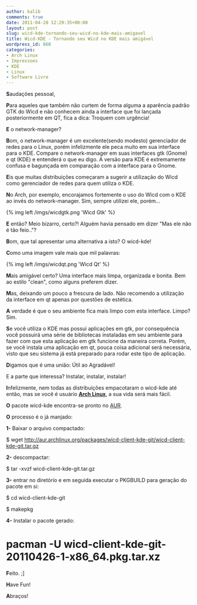 ```yaml
---
author: kalib
comments: true
date: 2011-04-28 12:29:35+00:00
layout: post
slug: wicd-kde-tornando-seu-wicd-no-kde-mais-amigavel
title: Wicd-KDE - Tornando seu Wicd no KDE mais amigável
wordpress_id: 860
categories:
- Arch Linux
- Impressoes
- KDE
- Linux
- Software Livre
---
```


**S**audações pessoal,

**P**ara aqueles que também não curtem de forma alguma a aparência padrão GTK do Wicd e não conhecem ainda a interface que foi lançada posteriormente em QT, fica a dica: Troquem com urgência!

**E** o network-manager?

**B**om, o network-manager é um excelente(sendo modesto) gerenciador de redes para o Linux, porém infelizmente ele peca muito em sua interface para o KDE. Compare o network-manager em suas interfaces gtk (Gnome) e qt (KDE) e entenderá o que eu digo. A versão para KDE é extremamente confusa e bagunçada em comparação com a interface para o Gnome.

**E**is que muitas distribuições começaram a sugerir a utilização do Wicd como gerenciador de redes para quem utiliza o KDE.

**N**o Arch, por exemplo, encorajamos fortemente o uso do Wicd com o KDE ao invés do network-manager. Sim, sempre utilizei ele, porém...


{% img left /imgs/wicdgtk.png 'Wicd Gtk' %}


**E** então? Meio bizarro, certo?! Alguém havia pensado em dizer "Mas ele não é tão feio.."?

**B**om, que tal apresentar uma alternativa a isto? O wicd-kde!

**C**omo uma imagem vale mais que mil palavras:


{% img left /imgs/wicdqt.png 'Wicd Qt' %}


**M**ais amigável certo? Uma interface mais limpa, organizada e bonita. Bem ao estilo "clean", como alguns preferem dizer.

**M**as, deixando um pouco a frescura de lado. Não recomendo a utilização da interface em qt apenas por questões de estética.

**A** verdade é que o seu ambiente fica mais limpo com esta interface. Limpo? Sim.

**S**e você utiliza o KDE mas possui aplicações em gtk, por consequência você possuirá uma série de bibliotecas instaladas em seu ambiente para fazer com que esta aplicação em gtk funcione da maneira correta. Porém, se você instala uma aplicação em qt, pouca coisa adicional será necessária, visto que seu sistema já está preparado para rodar este tipo de aplicação.

**D**igamos que é uma união: Útil ao Agradável!

E a parte que interessa? Instalar, instalar, instalar!

**I**nfelizmente, nem todas as distribuições empacotaram o wicd-kde até então, mas se você é usuário **[Arch Linux](http://archlinux.org)**, a sua vida será mais fácil.

**O** pacote wicd-kde encontra-se pronto no [AUR](http://aur.archlinux.org/packages.php?ID=40735).

**O** processo é o já manjado:

**1-** Baixar o arquivo compactado:


$ wget http://aur.archlinux.org/packages/wicd-client-kde-git/wicd-client-kde-git.tar.gz


**2-** descompactar:


$ tar -xvzf wicd-client-kde-git.tar.gz


**3-** entrar no diretório e em seguida executar o PKGBUILD para geração do pacote em si:


$ cd wicd-client-kde-git




$ makepkg


**4-** Instalar o pacote gerado:


# pacman -U wicd-client-kde-git-20110426-1-x86_64.pkg.tar.xz


**F**eito. ;]

**H**ave Fun!

**A**braços!